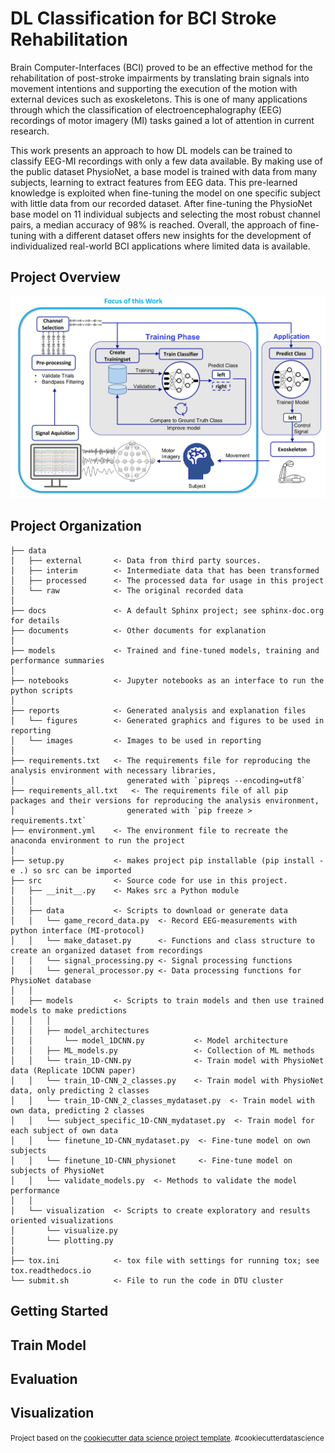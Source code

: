 DL Classification for BCI Stroke Rehabilitation
==============================
Brain Computer-Interfaces (BCI) proved to be an effective method for the rehabilitation of post-stroke impairments by translating brain signals into movement intentions and supporting the execution of the motion with external devices such as exoskeletons. This is one of many applications through which the classification of electroencephalography (EEG) recordings of motor imagery (MI) tasks gained a lot of attention in current research.

This work presents an approach to how DL models can be trained to classify EEG-MI recordings with only a few data available. By making
use of the public dataset PhysioNet, a base model is trained with data from many subjects, learning to extract features from EEG data. This pre-learned knowledge is exploited when fine-tuning the model on one specific subject with little data from our recorded dataset. After fine-tuning the PhysioNet base model on 11 individual subjects and selecting the most robust channel pairs, a median accuracy of 98% is reached. Overall, the approach of fine-tuning with a different dataset offers new insights for the development of individualized
real-world BCI applications where limited data is available.

## Project Overview
![Alt text](reports/images/system_overview_low_quality.png?raw=true "Flowchart")

## Project Organization

    ├── data
    │   ├── external       <- Data from third party sources.
    │   ├── interim        <- Intermediate data that has been transformed
    │   ├── processed      <- The processed data for usage in this project
    │   └── raw            <- The original recorded data
    │
    ├── docs               <- A default Sphinx project; see sphinx-doc.org for details
    ├── documents          <- Other documents for explanation
    │
    ├── models             <- Trained and fine-tuned models, training and performance summaries
    │
    ├── notebooks          <- Jupyter notebooks as an interface to run the python scripts
    │
    ├── reports            <- Generated analysis and explanation files
    │   └── figures        <- Generated graphics and figures to be used in reporting
    │   └── images         <- Images to be used in reporting
    │
    ├── requirements.txt   <- The requirements file for reproducing the analysis environment with necessary libraries,
    │                         generated with `pipreqs --encoding=utf8`
    ├── requirements_all.txt   <- The requirements file of all pip packages and their versions for reproducing the analysis environment,
    │                         generated with `pip freeze > requirements.txt`
    ├── environment.yml    <- The environment file to recreate the anaconda environment to run the project
    │
    ├── setup.py           <- makes project pip installable (pip install -e .) so src can be imported
    ├── src                <- Source code for use in this project.
    │   ├── __init__.py    <- Makes src a Python module
    │   │
    │   ├── data           <- Scripts to download or generate data
    │   │   └── game_record_data.py  <- Record EEG-measurements with python interface (MI-protocol)
    │   │   └── make_dataset.py      <- Functions and class structure to create an organized dataset from recordings
    │   │   └── signal_processing.py <- Signal processing functions
    │   │   └── general_processor.py <- Data processing functions for PhysioNet database
    │   │
    │   ├── models         <- Scripts to train models and then use trained models to make predictions
    │   │   │                 
    │   │   ├── model_architectures
    │   │       └── model_1DCNN.py           <- Model architecture
    │   │   ├── ML_models.py                 <- Collection of ML methods
    │   │   └── train_1D-CNN.py              <- Train model with PhysioNet data (Replicate 1DCNN paper)
    │   │   └── train_1D-CNN_2_classes.py    <- Train model with PhysioNet data, only predicting 2 classes
    │   │   └── train_1D-CNN_2_classes_mydataset.py  <- Train model with own data, predicting 2 classes
    │   │   └── subject_specific_1D-CNN_mydataset.py  <- Train model for each subject of own data
    │   │   └── finetune_1D-CNN_mydataset.py  <- Fine-tune model on own subjects
    │   │   └── finetune_1D-CNN_physionet     <- Fine-tune model on subjects of PhysioNet
    │   │   └── validate_models.py  <- Methods to validate the model performance
    │   │
    │   └── visualization  <- Scripts to create exploratory and results oriented visualizations
    │       └── visualize.py
    │       └── plotting.py
    │
    ├── tox.ini            <- tox file with settings for running tox; see tox.readthedocs.io
    └── submit.sh          <- File to run the code in DTU cluster


## Getting Started

## Train Model

## Evaluation

## Visualization

<p><small>Project based on the <a target="_blank" href="https://drivendata.github.io/cookiecutter-data-science/">cookiecutter data science project template</a>. #cookiecutterdatascience</small></p>
